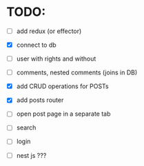 # TODO: 

- [ ] add redux (or effector)
- [x] connect to db
- [ ] user with rights and without 
- [ ] comments, nested comments (joins in DB)
- [x] add CRUD operations for POSTs
- [x] add posts router
- [ ] open post page in a separate tab
- [ ] search
- [ ] login
- [ ] nest js ???





